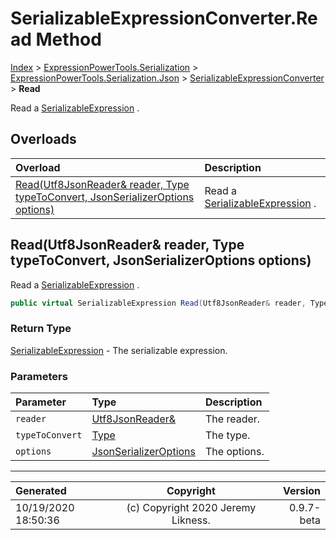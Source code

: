 ﻿# SerializableExpressionConverter.Read Method

[Index](../index.md) > [ExpressionPowerTools.Serialization](ExpressionPowerTools.Serialization.a.md) > [ExpressionPowerTools.Serialization.Json](ExpressionPowerTools.Serialization.Json.n.md) > [SerializableExpressionConverter](ExpressionPowerTools.Serialization.Json.SerializableExpressionConverter.cs.md) > **Read**

Read a [SerializableExpression](ExpressionPowerTools.Serialization.Serializers.SerializableExpression.cs.md) .

## Overloads

| Overload | Description |
| :-- | :-- |
| [Read(Utf8JsonReader& reader, Type typeToConvert, JsonSerializerOptions options)](#readutf8jsonreader&-reader-type-typetoconvert-jsonserializeroptions-options) | Read a [SerializableExpression](ExpressionPowerTools.Serialization.Serializers.SerializableExpression.cs.md) . |
## Read(Utf8JsonReader& reader, Type typeToConvert, JsonSerializerOptions options)

Read a [SerializableExpression](ExpressionPowerTools.Serialization.Serializers.SerializableExpression.cs.md) .

```csharp
public virtual SerializableExpression Read(Utf8JsonReader& reader, Type typeToConvert, JsonSerializerOptions options)
```

### Return Type

 [SerializableExpression](ExpressionPowerTools.Serialization.Serializers.SerializableExpression.cs.md)  - The serializable expression.

### Parameters

| Parameter | Type | Description |
| :-- | :-- | :-- |
| `reader` | [Utf8JsonReader&](https://docs.microsoft.com/dotnet/api/system.text.json.utf8jsonreader&) | The reader. |
| `typeToConvert` | [Type](https://docs.microsoft.com/dotnet/api/system.type) | The type. |
| `options` | [JsonSerializerOptions](https://docs.microsoft.com/dotnet/api/system.text.json.jsonserializeroptions) | The options. |



---

| Generated | Copyright | Version |
| :-- | :-: | --: |
| 10/19/2020 18:50:36 | (c) Copyright 2020 Jeremy Likness. | 0.9.7-beta |
